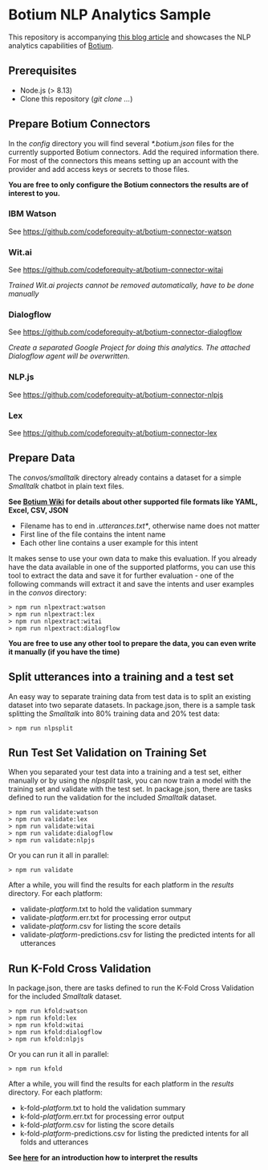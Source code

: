 # Botium NLP Analytics Sample

This repository is accompanying [this blog article](https://chatbotslife.com/tutorial-benchmark-your-chatbot-on-watson-dialogflow-wit-ai-and-more-92885b4fbd48) and showcases the NLP analytics capabilities of [Botium](https://www.botium.at).

## Prerequisites

* Node.js (> 8.13)
* Clone this repository (_git clone ..._)

## Prepare Botium Connectors

In the _config_ directory you will find several _*.botium.json_ files for the currently supported Botium connectors. Add the required information there. For most of the connectors this means setting up an account with the provider and add access keys or secrets to those files.

**You are free to only configure the Botium connectors the results are of interest to you.**

### IBM Watson
See https://github.com/codeforequity-at/botium-connector-watson

### Wit.ai
See https://github.com/codeforequity-at/botium-connector-witai

_Trained Wit.ai projects cannot be removed automatically, have to be done manually_

### Dialogflow
See https://github.com/codeforequity-at/botium-connector-dialogflow

_Create a separated Google Project for doing this analytics. The attached Dialogflow agent will be overwritten._

### NLP.js
See https://github.com/codeforequity-at/botium-connector-nlpjs

### Lex
See https://github.com/codeforequity-at/botium-connector-lex

## Prepare Data

The _convos/smalltalk_ directory already contains a dataset for a simple _Smalltalk_ chatbot in plain text files.

**See [Botium Wiki](https://botium.atlassian.net/wiki/spaces/BOTIUM/pages/491664/Botium+Scripting+-+BotiumScript) for details about other supported file formats like YAML, Excel, CSV, JSON**

* Filename has to end in _.utterances.txt*_, otherwise name does not matter
* First line of the file contains the intent name
* Each other line contains a user example for this intent

It makes sense to use your own data to make this evaluation. If you already have the data available in one of the supported platforms, you can use this tool to extract the data and save it for further evaluation - one of the following commands will extract it and save the intents and user examples in the _convos_ directory:

    > npm run nlpextract:watson
    > npm run nlpextract:lex
    > npm run nlpextract:witai
    > npm run nlpextract:dialogflow

**You are free to use any other tool to prepare the data, you can even write it manually (if you have the time)**

## Split utterances into a training and a test set

An easy way to separate training data from test data is to split an existing dataset into two separate datasets. In package.json, there is a sample task splitting the _Smalltalk_ into 80% training data and 20% test data:

    > npm run nlpsplit

## Run Test Set Validation on Training Set

When you separated your test data into a training and a test set, either manually or by using the _nlpsplit_ task, you can now train a model with the training set and validate with the test set. In package.json, there are tasks defined to run the validation for the included _Smalltalk_ dataset.

    > npm run validate:watson
    > npm run validate:lex
    > npm run validate:witai
    > npm run validate:dialogflow
    > npm run validate:nlpjs

Or you can run it all in parallel:

    > npm run validate

After a while, you will find the results for each platform in the _results_ directory. For each platform:

* validate-_platform_.txt to hold the validation summary
* validate-_platform_.err.txt for processing error output
* validate-_platform_.csv for listing the score details
* validate-_platform_-predictions.csv for listing the predicted intents for all utterances

## Run K-Fold Cross Validation

In package.json, there are tasks defined to run the K-Fold Cross Validation for the included _Smalltalk_ dataset.

    > npm run kfold:watson
    > npm run kfold:lex
    > npm run kfold:witai
    > npm run kfold:dialogflow
    > npm run kfold:nlpjs

Or you can run it all in parallel:

    > npm run kfold

After a while, you will find the results for each platform in the _results_ directory. For each platform:

* k-fold-_platform_.txt to hold the validation summary
* k-fold-_platform_.err.txt for processing error output
* k-fold-_platform_.csv for listing the score details
* k-fold-_platform_-predictions.csv for listing the predicted intents for all folds and utterances

**See [here](https://medium.com/analytics-vidhya/quality-metrics-for-nlu-chatbot-training-data-part-1-confusion-matrix-91ac71b90270) for an introduction how to interpret the results**
